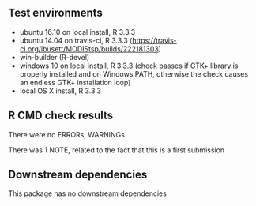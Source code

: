 ## Test environments
* ubuntu 16.10 on local install, R 3.3.3
* ubuntu 14.04 on travis-ci, R 3.3.3 (https://travis-ci.org/lbusett/MODIStsp/builds/222181303)
* win-builder (R-devel)
* windows 10 on local install, R 3.3.3 (check passes if GTK+ library is
  properly installed and on Windows PATH, otherwise the check causes an endless
  GTK+ installation loop)
* local OS X install, R 3.3.3

## R CMD check results
There were no ERRORs, WARNINGs 

There was 1 NOTE, related to the fact that this is a first submission

## Downstream dependencies

This package has no downstream dependencies